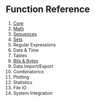 # Function Reference

1. [Core](fref/core.md)
2. [Math](fref/math.md)
3. [Sequences](fref/seq.md)
4. [Sets](fref/set.md)
5. Regular Expressions
6. Date & Time
7. Tables
8. [Bits & Bytes](fref/bits.md)
9. Data Import/Export
10. Combinatorics
11. Plotting
12. Statistics
13. File IO
14. System Integration